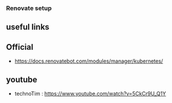 ### Renovate setup


## useful links
## Official
- https://docs.renovatebot.com/modules/manager/kubernetes/


## youtube
- technoTim : https://www.youtube.com/watch?v=5CkCr9U_Q1Y
